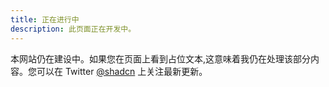 ```yaml
---
title: 正在进行中
description: 此页面正在开发中。
---
```


<Callout>

本网站仍在建设中。如果您在页面上看到占位文本,这意味着我仍在处理该部分内容。您可以在 Twitter [@shadcn](https://twitter.com/shadcn) 上关注最新更新。

</Callout>
